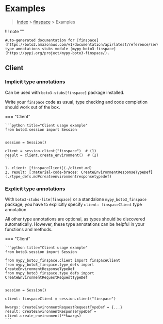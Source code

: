 # Examples

> [Index](../README.md) > [finspace](./README.md) > Examples

!!! note ""

    Auto-generated documentation for [finspace](https://boto3.amazonaws.com/v1/documentation/api/latest/reference/services/finspace.html#finspace)
    type annotations stubs module [mypy-boto3-finspace](https://pypi.org/project/mypy-boto3-finspace/).

## Client

### Implicit type annotations

Can be used with `boto3-stubs[finspace]` package installed.

Write your `finspace` code as usual,
type checking and code completion should work out of the box.


=== "Client"

    ```python title="Client usage example"
    from boto3.session import Session


    session = Session()

    client = session.client("finspace")  # (1)
    result = client.create_environment()  # (2)
    ```

    1. client: [finspaceClient](./client.md)
    2. result: [:material-code-braces: CreateEnvironmentResponseTypeDef](./type_defs.md#createenvironmentresponsetypedef) 






### Explicit type annotations

With `boto3-stubs-lite[finspace]`
or a standalone `mypy_boto3_finspace` package, you have to explicitly specify `client: finspaceClient` type annotation.

All other type annotations are optional, as types should be discovered automatically.
However, these type annotations can be helpful in your functions and methods.


=== "Client"

    ```python title="Client usage example"
    from boto3.session import Session

    from mypy_boto3_finspace.client import finspaceClient
    from mypy_boto3_finspace.type_defs import CreateEnvironmentResponseTypeDef
    from mypy_boto3_finspace.type_defs import CreateEnvironmentRequestRequestTypeDef


    session = Session()

    client: finspaceClient = session.client("finspace")

    kwargs: CreateEnvironmentRequestRequestTypeDef = {...}
    result: CreateEnvironmentResponseTypeDef = client.create_environment(**kwargs)
    ```






